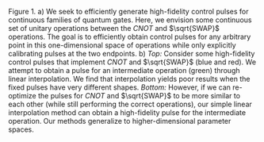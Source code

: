 Figure 1. a) We seek to efficiently generate high-fidelity control pulses for continuous families of quantum gates. Here, we envision some continuous set of unitary operations between the $CNOT$ and $\sqrt{SWAP}$ operations. The goal is to efficiently obtain control pulses for any arbitrary point in this one-dimensional space of operations while only explicitly calibrating pulses at the two endpoints. b) *Top:* Consider some high-fidelity control pulses that implement $CNOT$ and $\sqrt{SWAP}$ (blue and red). We attempt to obtain a pulse for an intermediate operation (green) through linear interpolation. We find that interpolation yields poor results when the fixed pulses have very different shapes. *Bottom:* However, if we can re-optimize the pulses for $CNOT$ and $\sqrt{SWAP}$ to be more similar to each other (while still performing the correct operations), our simple linear interpolation method can obtain a high-fidelity pulse for the intermediate operation. Our methods generalize to higher-dimensional parameter spaces.